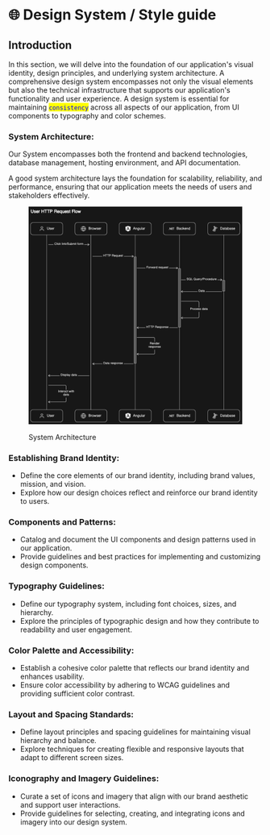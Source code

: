 # 🌐 Design System / Style guide

## Introduction

In this section, we will delve into the foundation of our application's visual identity, design principles, and underlying system architecture. A comprehensive design system encompasses not only the visual elements but also the technical infrastructure that supports our application's functionality and user experience. A design system is essential for maintaining <mark style="color:blue;">`consistency`</mark> across all aspects of our application, from UI components to typography and color schemes.

### **System Architecture:**

Our System encompasses both the frontend and backend technologies, database management, hosting environment, and API documentation.

A good system architecture lays the foundation for scalability, reliability, and performance, ensuring that our application meets the needs of users and stakeholders effectively.

<figure><img src="../../.gitbook/assets/image (1).png" alt=""><figcaption><p>System Architecture</p></figcaption></figure>

### **Establishing Brand Identity:**

* Define the core elements of our brand identity, including brand values, mission, and vision.
* Explore how our design choices reflect and reinforce our brand identity to users.

### **Components and Patterns:**

* Catalog and document the UI components and design patterns used in our application.
* Provide guidelines and best practices for implementing and customizing design components.

### **Typography Guidelines:**

* Define our typography system, including font choices, sizes, and hierarchy.
* Explore the principles of typographic design and how they contribute to readability and user engagement.

### **Color Palette and Accessibility:**

* Establish a cohesive color palette that reflects our brand identity and enhances usability.
* Ensure color accessibility by adhering to WCAG guidelines and providing sufficient color contrast.

### **Layout and Spacing Standards:**

* Define layout principles and spacing guidelines for maintaining visual hierarchy and balance.
* Explore techniques for creating flexible and responsive layouts that adapt to different screen sizes.

### **Iconography and Imagery Guidelines:**

* Curate a set of icons and imagery that align with our brand aesthetic and support user interactions.
* Provide guidelines for selecting, creating, and integrating icons and imagery into our design system.
